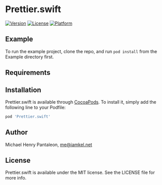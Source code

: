 # Prettier.swift

[![Version](https://img.shields.io/cocoapods/v/Prettier.swift.svg?style=flat)](https://cocoapods.org/pods/Prettier.swift)
[![License](https://img.shields.io/cocoapods/l/Prettier.swift.svg?style=flat)](https://cocoapods.org/pods/Prettier.swift)
[![Platform](https://img.shields.io/cocoapods/p/Prettier.swift.svg?style=flat)](https://cocoapods.org/pods/Prettier.swift)

## Example

To run the example project, clone the repo, and run `pod install` from the Example directory first.

## Requirements

## Installation

Prettier.swift is available through [CocoaPods](https://cocoapods.org). To install
it, simply add the following line to your Podfile:

```ruby
pod 'Prettier.swift'
```

## Author

Michael Henry Pantaleon, me@iamkel.net

## License

Prettier.swift is available under the MIT license. See the LICENSE file for more info.
